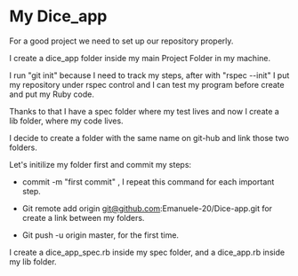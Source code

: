 # My Dice_app

For a good project we need to set up our repository properly.

I create a dice_app folder inside my main Project Folder in my machine.

I run "git init" because I need to track my steps, after with "rspec --init"
I put my repository under rspec control and I can test my program before
create and put my Ruby code.

Thanks to that I have a spec folder where my test lives and now I
create a lib folder, where my code lives.

I decide to create a folder with the same name on git-hub and link
those two folders.

Let's initilize my folder first and commit my steps:

*  commit -m "first commit" , I repeat this command for each important
step.

* Git remote add origin git@github.com:Emanuele-20/Dice-app.git for create
a link between my folders.

* Git push -u origin master, for the first time.


I create a dice_app_spec.rb inside my spec folder, and a dice_app.rb
inside my lib folder.
